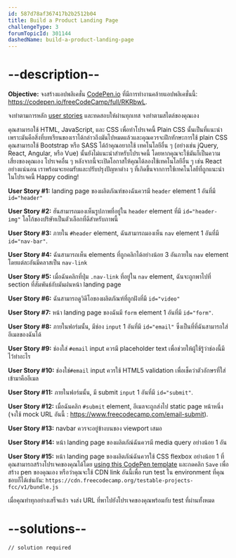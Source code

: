```yaml
---
id: 587d78af367417b2b2512b04
title: Build a Product Landing Page
challengeType: 3
forumTopicId: 301144
dashedName: build-a-product-landing-page
---
```


# --description--

**Objective:** จงสร้างแอปพลิเคชั่น [CodePen.io](https://codepen.io) ที่มีการทำงานคล้ายแอปพลิเคชั่นนี้: <https://codepen.io/freeCodeCamp/full/RKRbwL>.

จงทำตามการหลัก [user stories](https://en.wikipedia.org/wiki/User_story) และทดสอบให้ผ่านทุกเทส
จงทำตามสไตล์ของคุณเอง

คุณสามารถใช้ HTML, JavaScript, และ CSS เพื่อทำโปรเจคนี้
Plain CSS นั้นเป็นที่แนะนำเพราะมันคือสิ่งที่บทเรียนของเราได้กล่าวถึงมันไปหมดแล้วและคุณควรจะฝึกทักษะการใช้ plain CSS
คุณสามารถใช้ Bootstrap หรือ SASS ได้ถ้าคุณอยากใช้
เทคโนโลยีอื่น ๆ (อย่างเช่น jQuery, React, Angular, หรือ Vue) นั้นยังไม่แนะนำสำหรับโปรเจคนี้ โดยหากคุณจะใช้มันก็เป็นความเสี่ยงของคุณเอง
โปรเจคอื่น ๆ หลังจากนี้จะเปิดโอกาสให้คุณได้ลองใช้เทคโนโลยีอื่น ๆ เช่น React อย่างแน่นอน
เราพร้อมจะยอมรับและปรับปรุงปัญหาต่าง ๆ ที่เกิดขึ้นจากการใช้เทคโนโลยีที่ถูกแนะนำในโปรเจคนี้ Happy coding!

**User Story #1:** landing page ของผลิตภัณฑ์ของฉันควรมี  `header` element 1 อันที่มี `id="header"`

**User Story #2:** ฮันสามารถมองเห็นรูปภาพที่อยู่ใน `header` element ที่มี `id="header-img"` โลโก้ของปริษัทเป็นตัวเลือกที่ดีสำหรับภาพนี้

**User Story #3:** ภายใน  `#header` element, ฉันสามารถมองเห็น `nav` element 1 อันที่มี `id="nav-bar"`.

**User Story #4:** ฉันสามารถเห็น elements ที่ถูกคลิกได้อย่างน้อย 3 อันภายใน  `nav` element โดยแต่ละอันมีคลาสเป็น `nav-link`

**User Story #5:** เมื่อฉันคลิกที่ปุ่ม `.nav-link` ที่อยู่ใน `nav` element, ฉันจะถูกพาไปที่ section ที่สัมพันธ์กับมันฝนหน้า landing page

**User Story #6:** ฉันสามารถดูวิดีโอของผลิตภัณฑ์ที่ถูกฝังที่มี `id="video"`

**User Story #7:** หน้า landing page ของฉันมี `form` element 1 อันที่มี  `id="form"`.

**User Story #8:** ภายในฟอร์มนั้น, มีช่อง `input` 1 อันที่มี `id="email"` ซึ่งเป็นที่ที่ฉันสามารถใส่อีเมลของฉันได้

**User Story #9:** ช่องใส่ `#email` input ควรมี placeholder text เพื่อช่วยให้ผู้ใช้รู้ว่าช่องนี้มีไว้ทำอะไร

**User Story #10:** ช่องใช่`#email` input ควรใช้ HTML5 validation เพื่อเช็คว่าตัวอักษรที่ใส่เข้ามาคืออีเมล

**User Story #11:** ภายในฟอร์มนั้น, มี submit `input` 1 อันที่มี `id="submit"`.

**User Story #12:** เมื่อฉันคลิก `#submit` element, อีเมลจะถูกส่งไป static page หน้าหนึ่ง (จงใช้ mock URL อันนี้ : <https://www.freecodecamp.com/email-submit>).

**User Story #13:** navbar ควรจะอยู่ข้างบนของ viewport เสมอ

**User Story #14:** หน้า landing page ของผลิตภัณ์ฉันควรมี  media query อย่างน้อย 1 อัน

**User Story #15:** หน้า landing page ของผลิตภัณ์ฉันควรใช้ CSS flexbox อย่างน้อย 1 ที่ 
คุณสามารถสร้างโปรเจคของคุณได้โดย <a href='https://codepen.io/pen?template=MJjpwO' target='_blank' rel='nofollow'>using this CodePen template</a> และกดคลิก `Save` เพื่อสร้าง pen ของคุณเอง หรือว่าคุณจะใช้ CDN link อันนี้เพื่อ run test ใน environment ที่คุณชอบก็ได้เช่นกัน: `https://cdn.freecodecamp.org/testable-projects-fcc/v1/bundle.js`

เมื่อคุณทำทุกอย่างเสร็จแล้ว จงส่ง URL ที่พาไปยังโปรเจคของคุณพร้อมกับ test ที่ผ่านทั้งหมด 
# --solutions--

```html
// solution required
```
